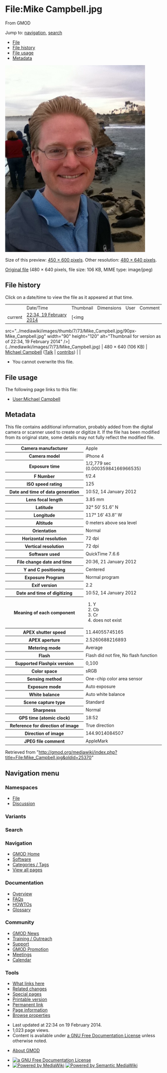 <div id="mw-page-base" class="noprint">

</div>

<div id="mw-head-base" class="noprint">

</div>

<div id="content" class="mw-body" role="main">

<span id="top"></span>

<div id="mw-js-message" style="display:none;">

</div>



# <span dir="auto">File:Mike Campbell.jpg</span>

<div id="bodyContent">

<div id="siteSub">

From GMOD

</div>

<div id="contentSub">

</div>

<div id="jump-to-nav" class="mw-jump">

Jump to: [navigation](#mw-navigation), [search](#p-search)

</div>

<div id="mw-content-text">

- [File](#file)
- [File history](#filehistory)
- [File usage](#filelinks)
- [Metadata](#metadata)

<div id="file" class="fullImageLink">

[<img
src="../mediawiki/images/thumb/7/73/Mike_Campbell.jpg/450px-Mike_Campbell.jpg"
srcset="../mediawiki/images/7/73/Mike_Campbell.jpg 1.5x, ../mediawiki/images/7/73/Mike_Campbell.jpg 2x"
width="450" height="600" alt="File:Mike Campbell.jpg" />](../mediawiki/images/7/73/Mike_Campbell.jpg)

<div class="mw-filepage-resolutioninfo">

Size of this preview: <a
href="../mediawiki/images/thumb/7/73/Mike_Campbell.jpg/450px-Mike_Campbell.jpg"
class="mw-thumbnail-link">450 × 600 pixels</a>.
<span class="mw-filepage-other-resolutions">Other resolution:
<a href="../mediawiki/images/7/73/Mike_Campbell.jpg"
class="mw-thumbnail-link">480 × 640 pixels</a>.</span>

</div>

</div>

<div class="fullMedia">

<a href="../mediawiki/images/7/73/Mike_Campbell.jpg" class="internal"
title="Mike Campbell.jpg">Original file</a> ‎<span class="fileInfo">(480
× 640 pixels, file size: 106 KB, MIME type: image/jpeg)</span>

</div>

<div id="mw-imagepage-content" class="mw-content-ltr" lang="en"
dir="ltr">

</div>

## File history

<div id="mw-imagepage-section-filehistory">

Click on a date/time to view the file as it appeared at that time.

|  |  |  |  |  |  |
|----|----|----|----|----|----|
|  | Date/Time | Thumbnail | Dimensions | User | Comment |
| current | [22:34, 19 February 2014](../mediawiki/images/7/73/Mike_Campbell.jpg) | [<img
src="../mediawiki/images/thumb/7/73/Mike_Campbell.jpg/90px-Mike_Campbell.jpg"
width="90" height="120"
alt="Thumbnail for version as of 22:34, 19 February 2014" />](../mediawiki/images/7/73/Mike_Campbell.jpg) | 480 × 640 <span style="white-space: nowrap;">(106 KB)</span> | <a href="User:Michael_Campbell" class="mw-userlink"
title="User:Michael Campbell">Michael Campbell</a> <span style="white-space: nowrap;"> <span class="mw-usertoollinks">(<a
href="http://gmod.org/mediawiki/index.php?title=User_talk:Michael_Campbell&amp;action=edit&amp;redlink=1"
class="new"
title="User talk:Michael Campbell (page does not exist)">Talk</a> \| [contribs](Special:Contributions/Michael_Campbell "Special:Contributions/Michael Campbell"))</span></span> |  |

</div>

- <span id="mw-imagepage-upload-disallowed">You cannot overwrite this
  file.</span>

## File usage

<div id="mw-imagepage-section-linkstoimage">

The following page links to this file:

- [User:Michael Campbell](User:Michael_Campbell "User:Michael Campbell")

</div>

## Metadata

<div class="mw-imagepage-section-metadata">

This file contains additional information, probably added from the
digital camera or scanner used to create or digitize it. If the file has
been modified from its original state, some details may not fully
reflect the modified file.

<table id="mw_metadata" class="mw_metadata">
<colgroup>
<col style="width: 50%" />
<col style="width: 50%" />
</colgroup>
<tbody>
<tr class="odd exif-make">
<th>Camera manufacturer</th>
<td>Apple</td>
</tr>
<tr class="even exif-model">
<th>Camera model</th>
<td>iPhone 4</td>
</tr>
<tr class="odd exif-exposuretime">
<th>Exposure time</th>
<td>1/2,779 sec (0.00035984166966535)</td>
</tr>
<tr class="even exif-fnumber">
<th>F Number</th>
<td>f/2.4</td>
</tr>
<tr class="odd exif-isospeedratings">
<th>ISO speed rating</th>
<td>125</td>
</tr>
<tr class="even exif-datetimeoriginal">
<th>Date and time of data generation</th>
<td>10:52, 14 January 2012</td>
</tr>
<tr class="odd exif-focallength">
<th>Lens focal length</th>
<td>3.85 mm</td>
</tr>
<tr class="even exif-gpslatitude">
<th>Latitude</th>
<td>32° 50′ 51.6″ N</td>
</tr>
<tr class="odd exif-gpslongitude">
<th>Longitude</th>
<td>117° 16′ 43.8″ W</td>
</tr>
<tr class="even exif-gpsaltitude">
<th>Altitude</th>
<td>0 meters above sea level</td>
</tr>
<tr class="odd exif-orientation collapsable">
<th>Orientation</th>
<td>Normal</td>
</tr>
<tr class="even exif-xresolution collapsable">
<th>Horizontal resolution</th>
<td>72 dpi</td>
</tr>
<tr class="odd exif-yresolution collapsable">
<th>Vertical resolution</th>
<td>72 dpi</td>
</tr>
<tr class="even exif-software collapsable">
<th>Software used</th>
<td>QuickTime 7.6.6</td>
</tr>
<tr class="odd exif-datetime collapsable">
<th>File change date and time</th>
<td>20:36, 21 January 2012</td>
</tr>
<tr class="even exif-ycbcrpositioning collapsable">
<th>Y and C positioning</th>
<td>Centered</td>
</tr>
<tr class="odd exif-exposureprogram collapsable">
<th>Exposure Program</th>
<td>Normal program</td>
</tr>
<tr class="even exif-exifversion collapsable">
<th>Exif version</th>
<td>2.2</td>
</tr>
<tr class="odd exif-datetimedigitized collapsable">
<th>Date and time of digitizing</th>
<td>10:52, 14 January 2012</td>
</tr>
<tr class="even exif-componentsconfiguration collapsable">
<th>Meaning of each component</th>
<td><ol>
<li>Y</li>
<li>Cb</li>
<li>Cr</li>
<li>does not exist</li>
</ol></td>
</tr>
<tr class="odd exif-shutterspeedvalue collapsable">
<th>APEX shutter speed</th>
<td>11.44055745165</td>
</tr>
<tr class="even exif-aperturevalue collapsable">
<th>APEX aperture</th>
<td>2.5260688216893</td>
</tr>
<tr class="odd exif-meteringmode collapsable">
<th>Metering mode</th>
<td>Average</td>
</tr>
<tr class="even exif-flash collapsable">
<th>Flash</th>
<td>Flash did not fire, No flash function</td>
</tr>
<tr class="odd exif-flashpixversion collapsable">
<th>Supported Flashpix version</th>
<td>0,100</td>
</tr>
<tr class="even exif-colorspace collapsable">
<th>Color space</th>
<td>sRGB</td>
</tr>
<tr class="odd exif-sensingmethod collapsable">
<th>Sensing method</th>
<td>One-chip color area sensor</td>
</tr>
<tr class="even exif-exposuremode collapsable">
<th>Exposure mode</th>
<td>Auto exposure</td>
</tr>
<tr class="odd exif-whitebalance collapsable">
<th>White balance</th>
<td>Auto white balance</td>
</tr>
<tr class="even exif-scenecapturetype collapsable">
<th>Scene capture type</th>
<td>Standard</td>
</tr>
<tr class="odd exif-sharpness collapsable">
<th>Sharpness</th>
<td>Normal</td>
</tr>
<tr class="even exif-gpstimestamp collapsable">
<th>GPS time (atomic clock)</th>
<td>18:52</td>
</tr>
<tr class="odd exif-gpsimgdirectionref collapsable">
<th>Reference for direction of image</th>
<td>True direction</td>
</tr>
<tr class="even exif-gpsimgdirection collapsable">
<th>Direction of image</th>
<td>144.9014084507</td>
</tr>
<tr class="odd exif-jpegfilecomment collapsable">
<th>JPEG file comment</th>
<td>AppleMark</td>
</tr>
</tbody>
</table>

</div>

</div>

<div class="printfooter">

Retrieved from
"<http://gmod.org/mediawiki/index.php?title=File:Mike_Campbell.jpg&oldid=25370>"

</div>

<div id="catlinks" class="catlinks catlinks-allhidden">

</div>

<div class="visualClear">

</div>

</div>

</div>

<div id="mw-navigation">

## Navigation menu

<div id="mw-head">



<div id="left-navigation">

<div id="p-namespaces" class="vectorTabs" role="navigation"
aria-labelledby="p-namespaces-label">

### Namespaces

- <span id="ca-nstab-image"><a href="File:Mike_Campbell.jpg" accesskey="c"
  title="View the file page [c]">File</a></span>
- <span id="ca-talk"><a
  href="http://gmod.org/mediawiki/index.php?title=File_talk:Mike_Campbell.jpg&amp;action=edit&amp;redlink=1"
  accesskey="t"
  title="Discussion about the content page [t]">Discussion</a></span>

</div>

<div id="p-variants" class="vectorMenu emptyPortlet" role="navigation"
aria-labelledby="p-variants-label">

### 

### Variants[](#)

<div class="menu">

</div>

</div>

</div>

<div id="right-navigation">





</div>

<div id="p-search" role="search">

### Search

<div id="simpleSearch">

</div>

</div>

</div>

</div>

<div id="mw-panel">

<div id="p-logo" role="banner">

<a href="Main_Page"
style="background-image: url(../images/GMOD-cogs.png);"
title="Visit the main page"></a>

</div>

<div id="p-Navigation" class="portal" role="navigation"
aria-labelledby="p-Navigation-label">

### Navigation

<div class="body">

- <span id="n-GMOD-Home">[GMOD Home](Main_Page)</span>
- <span id="n-Software">[Software](GMOD_Components)</span>
- <span id="n-Categories-.2F-Tags">[Categories /
  Tags](Categories)</span>
- <span id="n-View-all-pages">[View all pages](Special:AllPages)</span>

</div>

</div>

<div id="p-Documentation" class="portal" role="navigation"
aria-labelledby="p-Documentation-label">

### Documentation

<div class="body">

- <span id="n-Overview">[Overview](Overview)</span>
- <span id="n-FAQs">[FAQs](Category:FAQ)</span>
- <span id="n-HOWTOs">[HOWTOs](Category:HOWTO)</span>
- <span id="n-Glossary">[Glossary](Glossary)</span>

</div>

</div>

<div id="p-Community" class="portal" role="navigation"
aria-labelledby="p-Community-label">

### Community

<div class="body">

- <span id="n-GMOD-News">[GMOD News](GMOD_News)</span>
- <span id="n-Training-.2F-Outreach">[Training /
  Outreach](Training_and_Outreach)</span>
- <span id="n-Support">[Support](Support)</span>
- <span id="n-GMOD-Promotion">[GMOD Promotion](GMOD_Promotion)</span>
- <span id="n-Meetings">[Meetings](Meetings)</span>
- <span id="n-Calendar">[Calendar](Calendar)</span>

</div>

</div>

<div id="p-tb" class="portal" role="navigation"
aria-labelledby="p-tb-label">

### Tools

<div class="body">

- <span id="t-whatlinkshere"><a href="Special:WhatLinksHere/File:Mike_Campbell.jpg" accesskey="j"
  title="A list of all wiki pages that link here [j]">What links here</a></span>
- <span id="t-recentchangeslinked"><a href="Special:RecentChangesLinked/File:Mike_Campbell.jpg"
  accesskey="k"
  title="Recent changes in pages linked from this page [k]">Related
  changes</a></span>
- <span id="t-specialpages"><a href="Special:SpecialPages" accesskey="q"
  title="A list of all special pages [q]">Special pages</a></span>
- <span id="t-print"><a
  href="http://gmod.org/mediawiki/index.php?title=File:Mike_Campbell.jpg&amp;printable=yes"
  rel="alternate" accesskey="p"
  title="Printable version of this page [p]">Printable version</a></span>
- <span id="t-permalink">[Permanent
  link](http://gmod.org/mediawiki/index.php?title=File:Mike_Campbell.jpg&oldid=25370 "Permanent link to this revision of the page")</span>
- <span id="t-info">[Page
  information](http://gmod.org/mediawiki/index.php?title=File:Mike_Campbell.jpg&action=info)</span>
- <span id="t-smwbrowselink"><a href="Special:Browse/File:Mike_Campbell.jpg" rel="smw-browse">Browse
  properties</a></span>

</div>

</div>

</div>

</div>

<div id="footer" role="contentinfo">

- <span id="footer-info-lastmod">Last updated at 22:34 on 19 February
  2014.</span>
- <span id="footer-info-viewcount">1,023 page views.</span>
- <span id="footer-info-copyright">Content is available under
  <a href="http://www.gnu.org/licenses/fdl-1.3.html" class="external"
  rel="nofollow">a GNU Free Documentation License</a> unless otherwise
  noted.</span>

<!-- -->

- <span id="footer-places-about">[About
  GMOD](GMOD:About "GMOD:About")</span>

<!-- -->

- <span id="footer-copyrightico">[<img src="http://www.gnu.org/graphics/gfdl-logo-small.png" width="88"
  height="31" alt="a GNU Free Documentation License" />](http://www.gnu.org/licenses/fdl-1.3.html)</span>
- <span id="footer-poweredbyico">[<img
  src="../mediawiki/skins/common/images/poweredby_mediawiki_88x31.png"
  width="88" height="31" alt="Powered by MediaWiki" />](http://www.mediawiki.org/)
  [<img
  src="../mediawiki/extensions/SemanticMediaWiki/resources/images/smw_button.png"
  width="88" height="31" alt="Powered by Semantic MediaWiki" />](https://www.semantic-mediawiki.org/wiki/Semantic_MediaWiki)</span>

<div style="clear:both">

</div>

</div>

